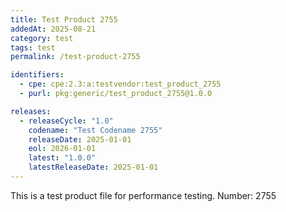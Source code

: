 ```yaml
---
title: Test Product 2755
addedAt: 2025-08-21
category: test
tags: test
permalink: /test-product-2755

identifiers:
  - cpe: cpe:2.3:a:testvendor:test_product_2755
  - purl: pkg:generic/test_product_2755@1.0.0

releases:
  - releaseCycle: "1.0"
    codename: "Test Codename 2755"
    releaseDate: 2025-01-01
    eol: 2026-01-01
    latest: "1.0.0"
    latestReleaseDate: 2025-01-01
---
```


This is a test product file for performance testing. Number: 2755
